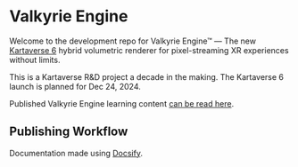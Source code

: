 # Valkyrie Engine

Welcome to the development repo for Valkyrie Engine™ — The new [Kartaverse 6](https://github.com/kartaverse) hybrid volumetric renderer for pixel-streaming XR experiences without limits.

This is a Kartaverse R&D project a decade in the making. The Kartaverse 6 launch is planned for Dec 24, 2024. 

Published Valkyrie Engine learning content [can be read here](https://kartaverse.github.io/ValkyrieEngine).

## Publishing Workflow

Documentation made using [Docsify](https://docsify.js.org/).

